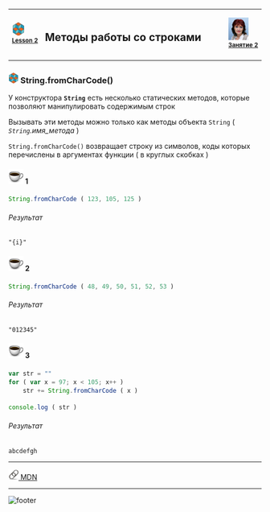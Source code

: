 [footer]: https://github.com/garevna/js-course/raw/master/images/a-level-ico.png?raw=true
[me]: https://raw.githubusercontent.com/garevna/a-level-js-lessons/master/ico/myPhoto-40.png "Ⓒ Irina Fylyppova ( garevna ) 2019"
[ico20]: https://raw.githubusercontent.com/garevna/a-level-js-lessons/master/ico/a-level-20.png
[ico25]: https://raw.githubusercontent.com/garevna/a-level-js-lessons/master/ico/a-level-25.png
[hw-30]: https://raw.githubusercontent.com/garevna/a-level-js-lessons/master/ico/briefcase-30.png
[cap-30]: https://raw.githubusercontent.com/garevna/a-level-js-lessons/master/ico/coffee-30.png
[warn-25]: https://raw.githubusercontent.com/garevna/a-level-js-lessons/master/ico/warning-25.png
[link-20]: https://raw.githubusercontent.com/garevna/a-level-js-lessons/master/ico/link-20.png
[err-20]: https://raw.githubusercontent.com/garevna/a-level-js-lessons/master/ico/no_entry-20.png
[err-25]: https://raw.githubusercontent.com/garevna/a-level-js-lessons/master/ico/no_entry-25.png
[err-30]: https://raw.githubusercontent.com/garevna/a-level-js-lessons/master/ico/no_entry-30.png

<table><tr><td width="50">

![ico25] <br/><sup>[**Lesson&nbsp;2**](../lessons/lesson-02.md)</sup>
  </td>
  <td width="800"><h2>Методы работы со строками</h2></td>
  <td>

  ![me] <br/><sup>[**Занятие&nbsp;2**](../lessons/lesson-02.md)</sup></td>
</tr></table>


### ![ico20] String.fromCharCode()

У конструктора **`String`** есть несколько статических методов, которые позволяют манипулировать содержимым строк

Вызывать эти методы можно только как методы объекта `String`  ( *`String`.имя_метода* )

`String.fromCharCode()` возвращает строку из символов, коды которых перечислены в аргументах функции ( в круглых скобках )

#### ![cap-30] 1

```javascript
String.fromCharCode ( 123, 105, 125 )
```

###### Результат
```
"{i}"
```

#### ![cap-30] 2

```javascript
String.fromCharCode ( 48, 49, 50, 51, 52, 53 )
```

###### Результат
```
"012345"
```

#### ![cap-30] 3

```javascript
var str = ""
for ( var x = 97; x < 105; x++ )
    str += String.fromCharCode ( x )

console.log ( str )
```

###### Результат
```
abcdefgh
```

___________________________________________________________________

[![link-20] MDN](https://developer.mozilla.org/ru/docs/Web/JavaScript/Reference/Global_Objects/String "Открывайте в новой вкладке")

___________________________________________________________________
![footer]
